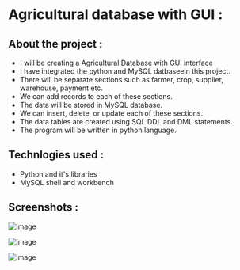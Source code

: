 # Agricultural database with GUI :

## About the project :

- I will be creating a Agricultural Database with GUI interface
- I have integrated the python and MySQL datbaseein this project.
- There will be separate sections such as farmer, crop, supplier, warehouse, payment etc.
- We can add records to each of these sections.
- The data will be stored in MySQL database.
- We can insert, delete, or update each of these sections.
- The data tables are created using SQL DDL and DML statements.
- The program will be written in python language. 

## Technlogies used :

- Python and it's libraries
- MySQL shell and workbench

## Screenshots :

![image](https://user-images.githubusercontent.com/84305637/192828551-2f3943ee-febd-43df-89b4-4506ffda6c43.png)

![image](https://user-images.githubusercontent.com/84305637/192828026-92271923-d3e8-499a-8ecb-4d08cf398be9.png)

![image](https://user-images.githubusercontent.com/84305637/192828619-9fd56aa2-e4f2-4300-8c2a-441a59f9fff1.png)

